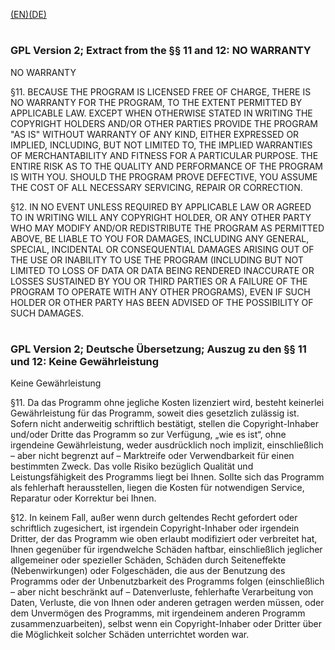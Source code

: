 <a href="#user-content-en">(EN)</a><a href="#user-content-de">(DE)</a>
# <span id="user-content-en"></span>
### GPL Version 2; Extract from the §§ 11 and 12: NO WARRANTY

NO WARRANTY

§11. BECAUSE THE PROGRAM IS LICENSED FREE OF CHARGE, THERE IS NO WARRANTY FOR THE PROGRAM, TO THE EXTENT PERMITTED BY APPLICABLE LAW.  EXCEPT WHEN OTHERWISE STATED IN WRITING THE COPYRIGHT HOLDERS AND/OR OTHER PARTIES PROVIDE THE PROGRAM "AS IS" WITHOUT WARRANTY OF ANY KIND, EITHER EXPRESSED OR IMPLIED, INCLUDING, BUT NOT LIMITED TO, THE IMPLIED WARRANTIES OF MERCHANTABILITY AND FITNESS FOR A PARTICULAR PURPOSE.  THE ENTIRE RISK AS TO THE QUALITY AND PERFORMANCE OF THE PROGRAM IS WITH YOU.  SHOULD THE PROGRAM PROVE DEFECTIVE, YOU ASSUME THE COST OF ALL NECESSARY SERVICING, REPAIR OR CORRECTION.

§12. IN NO EVENT UNLESS REQUIRED BY APPLICABLE LAW OR AGREED TO IN WRITING WILL ANY COPYRIGHT HOLDER, OR ANY OTHER PARTY WHO MAY MODIFY AND/OR REDISTRIBUTE THE PROGRAM AS PERMITTED ABOVE, BE LIABLE TO YOU FOR DAMAGES, INCLUDING ANY GENERAL, SPECIAL, INCIDENTAL OR CONSEQUENTIAL DAMAGES ARISING OUT OF THE USE OR INABILITY TO USE THE PROGRAM (INCLUDING BUT NOT LIMITED TO LOSS OF DATA OR DATA BEING RENDERED INACCURATE OR LOSSES SUSTAINED BY YOU OR THIRD PARTIES OR A FAILURE OF THE PROGRAM TO OPERATE WITH ANY OTHER PROGRAMS), EVEN IF SUCH HOLDER OR OTHER PARTY HAS BEEN ADVISED OF THE POSSIBILITY OF SUCH DAMAGES.
  
# 
### <a id="user-content-de">GPL Version 2; Deutsche Übersetzung; Auszug zu den §§ 11 und 12: Keine Gewährleistung</a>

Keine Gewährleistung

§11. Da das Programm ohne jegliche Kosten lizenziert wird, besteht keinerlei Gewährleistung für das Programm, soweit dies gesetzlich zulässig ist. Sofern nicht anderweitig schriftlich bestätigt, stellen die Copyright-Inhaber und/oder Dritte das Programm so zur Verfügung, „wie es ist“, ohne irgendeine Gewährleistung, weder ausdrücklich noch implizit, einschließlich – aber nicht begrenzt auf – Marktreife oder Verwendbarkeit für einen bestimmten Zweck. Das volle Risiko bezüglich Qualität und Leistungsfähigkeit des Programms liegt bei Ihnen. Sollte sich das Programm als fehlerhaft herausstellen, liegen die Kosten für notwendigen Service, Reparatur oder Korrektur bei Ihnen.

§12. In keinem Fall, außer wenn durch geltendes Recht gefordert oder schriftlich zugesichert, ist irgendein Copyright-Inhaber oder irgendein Dritter, der das Programm wie oben erlaubt modifiziert oder verbreitet hat, Ihnen gegenüber für irgendwelche Schäden haftbar, einschließlich jeglicher allgemeiner oder spezieller Schäden, Schäden durch Seiteneffekte (Nebenwirkungen) oder Folgeschäden, die aus der Benutzung des Programms oder der Unbenutzbarkeit des Programms folgen (einschließlich – aber nicht beschränkt auf – Datenverluste, fehlerhafte Verarbeitung von Daten, Verluste, die von Ihnen oder anderen getragen werden müssen, oder dem Unvermögen des Programms, mit irgendeinem anderen Programm zusammenzuarbeiten), selbst wenn ein Copyright-Inhaber oder Dritter über die Möglichkeit solcher Schäden unterrichtet worden war. 

